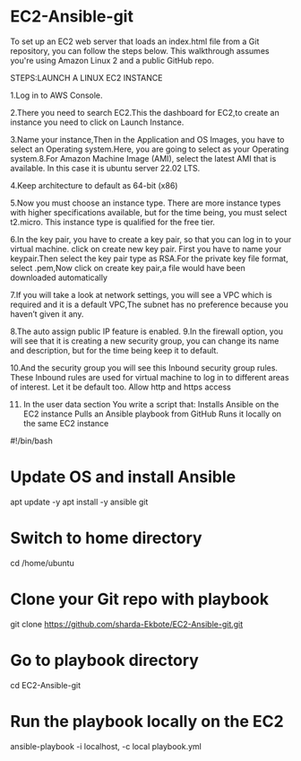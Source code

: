 # EC2-Ansible-git
To set up an EC2 web server that loads an index.html file from a Git repository, you can follow the steps below. This walkthrough assumes you're using Amazon Linux 2 and a public GitHub repo.

STEPS:LAUNCH A LINUX EC2 INSTANCE

1.Log in to AWS Console.

2.There you need to search EC2.This the dashboard for EC2,to create an instance you need to click on Launch Instance.

3.Name your instance,Then in the Application and OS Images, you have to select an Operating system.Here, you are going to select  as your Operating system.8.For Amazon Machine Image (AMI), select the latest AMI that is available. In this case it is ubuntu server 22.02 LTS.

4.Keep architecture to default as 64-bit (x86)

5.Now you must choose an instance type. There are more instance types with higher specifications available, but for the time being, you must select t2.micro. This instance type is qualified for the free tier.

6.In the key pair, you have to create a key pair, so that you can log in to your virtual machine. click on create new key pair. First you have to name your keypair.Then select the key pair type as RSA.For the private key file format, select .pem,Now click on create key pair,a file would have been downloaded automatically

7.If you will take a look at network settings, you will see a VPC which is required and it is a default VPC,The subnet has no preference because you haven’t given it any.

8.The auto assign public IP feature is enabled.
9.In the firewall option, you will see that it is creating a new security group, you can change its name and description, but for the time being keep it to default.

10.And the security group you will see this Inbound security group rules. These Inbound rules are used for virtual machine to log in to different areas of interest. Let it be default too.
   Allow http and https access
   
11. In the user data section You write a script that:
    Installs Ansible on the EC2 instance
    Pulls an Ansible playbook from GitHub
    Runs it locally on the same EC2 instance
    
   #!/bin/bash
# Update OS and install Ansible
apt update -y
apt install -y ansible git

# Switch to home directory
cd /home/ubuntu

# Clone your Git repo with playbook
git clone https://github.com/sharda-Ekbote/EC2-Ansible-git.git

# Go to playbook directory
cd EC2-Ansible-git

# Run the playbook locally on the EC2
ansible-playbook -i localhost, -c local playbook.yml
